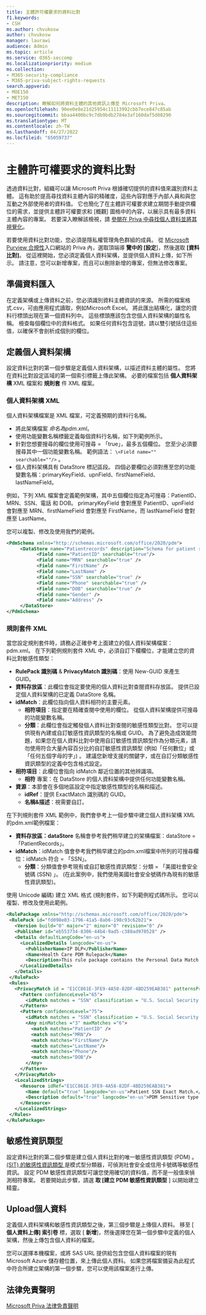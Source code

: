 ```yaml
---
title: 主體許可權要求的資料比對
f1.keywords:
- CSH
ms.author: chvukosw
author: chvukosw
manager: laurawi
audience: Admin
ms.topic: article
ms.service: O365-seccomp
ms.localizationpriority: medium
ms.collection:
- M365-security-compliance
- M365-priva-subject-rights-requests
search.appverid:
- MOE150
- MET150
description: 瞭解如何將資料主體的其他資訊上傳至 Microsoft Priva。
ms.openlocfilehash: 90ee0e8e21d25954c11113992cbb7ece847c85ab
ms.sourcegitcommit: bbaa4400bc9c7db9bdb2784e3af160daf5d08290
ms.translationtype: MT
ms.contentlocale: zh-TW
ms.lasthandoff: 04/27/2022
ms.locfileid: "65059737"
---
```

# <a name="data-matching-for-subject-rights-requests"></a>主體許可權要求的資料比對

透過資料比對，組織可以讓 Microsoft Priva 根據確切提供的資料值來識別資料主體。 這有助於提高尋找資料主體內容的精確度，這些內容對應于內部人員和與您互動之外部使用者的資料值。 它也簡化了在主體許可權要求建立期間手動提供欄位的需求，並提供主體許可權要求和 [概觀] 圖格中的內容，以展示具有最多資料主體內容的專案。 若要深入瞭解該檢視，請 [參閱在 Priva 中尋找個人資料並將其視覺化](priva-data-profile.md#items-with-the-most-data-subject-content)。

若要使用資料比對功能，您必須是隱私權管理角色群組的成員。 從 [Microsoft Purview 合規性](https://compliance.microsoft.com/)入口網站的 Priva 內，選取頂端導 **覽中的 [設定**]，然後選取 **[資料比對]**。 從這裡開始，您必須定義個人資料架構，並提供個人資料上傳，如下所示。 請注意，您可以新增專案，而且可以刪除新增的專案，但無法修改專案。

## <a name="prepare-for-data-import"></a>準備資料匯入

在定義架構或上傳資料之前，您必須識別資料主體資訊的來源。 所需的檔案格式.csv，可由應用程式讀取，例如Microsoft Excel。 將此匯出結構化，讓您的資料行標頭出現在第一個資料列中。 這些標頭應該包含您個人資料架構的屬性名稱。 檢查每個欄位中的資料格式。 如果任何資料包含逗號，請以雙引號括住這些值，以確保不會剖析成個別的欄位。

## <a name="define-the-personal-data-schema"></a>定義個人資料架構

設定資料比對的第一個步驟是定義個人資料架構，以描述資料主體的屬性。 您將在資料比對設定區域的第一個索引標籤上傳此架構。 必要的檔案包括 **個人資料架構** XML 檔案和 **規則套** 件 XML 檔案。

### <a name="personal-data-schema-xml"></a>個人資料架構 XML

個人資料架構檔案是 XML 檔案，可定義預期的資料行名稱。

- 將此架構檔案 *命名為pdm.xml*。
- 使用功能變數名稱標籤定義每個資料行名稱，如下列範例所示。
- 針對您想要搜尋的欄位使用可搜尋 = 「true」，最多五個欄位。 您至少必須要搜尋其中一個功能變數名稱。 範例語法： `\<Field name="" searchable=""/>` 。
- 個人資料架構具有 DataStore 標記區段。 四個必要欄位必須對應至您的功能變數名稱：primaryKeyField、upnField、firstNameField、lastNameField。

例如，下列 XML 檔案會定義範例架構，其中五個欄位指定為可搜尋：PatientID、MRN、SSN、電話 和 DOB。 primaryKeyField 會對應至 PatientID、upnField 會對應至 MRN、firstNameField 會對應至 FirstName，而 lastNameField 會對應至 LastName。

您可以複製、修改及使用我們的範例。

 ```xml
<PdmSchema xmlns="http://schemas.microsoft.com/office/2020/pdm">
      <DataStore name="Patientrecords" description="Schema for patient records" version="1" primaryKeyField="PatientID" upnField="MRN" firstNameField="FirstName" lastNameField="LastName">
            <Field name="PatientID" searchable="true"/>
            <Field name="MRN" searchable="true" />
            <Field name="FirstName" />
            <Field name="LastName" />
            <Field name="SSN" searchable="true" />
            <Field name="Phone" searchable="true" />
            <Field name="DOB" searchable="true" />
            <Field name="Gender" />
            <Field name="Address" />
      </DataStore>
</PdmSchema>
 ```

### <a name="rule-package-xml"></a>規則套件 XML

當您設定規則套件時，請務必正確參考上面建立的個人資料架構檔案：pdm.xml。 在下列範例規則套件 XML 中，必須自訂下欄欄位，才能建立您的資料比對敏感性類型：

- **RulePack 識別碼**  & **PrivacyMatch 識別碼**：使用 New-GUID 來產生 GUID。
- **資料存放區**：此欄位會指定要使用的個人資料比對查閱資料存放區。 提供已設定個人資料架構的已定義 DataStore 名稱。
- **idMatch**：此欄位指向個人資料相符的主要元素。
  - **相符項目**：指定要在精確查閱中使用的欄位。 從個人資料架構提供可搜尋的功能變數名稱。
  - **分類**：此欄位會指定觸發個人資料比對查閱的敏感性類型比對。 您可以提供現有內建或自訂敏感性資訊類型的名稱或 GUID。 為了避免造成效能問題，如果您在個人資料比對中使用自訂敏感性資訊類型作為分類元素，請勿使用符合大量內容百分比的自訂敏感性資訊類型 (例如「任何數位」或「任何五個字母的字」) 。 建議您新增支援的關鍵字，或在自訂分類敏感性資訊類型的定義中包含格式設定。
- **相符項目**：此欄位會指向 idMatch 鄰近位置的其他辨識項。
  - **相符** 專案：在 DataStore 的個人資料架構中提供任何功能變數名稱。
- **資源**：本節會在多個地區設定中指定敏感性類型的名稱和描述。
  - **idRef**：提供 ExactMatch 識別碼的 GUID。
  - **名稱&描述**：視需要自訂。

在下列規則套件 XML 範例中，我們會參考上一個步驟中建立個人資料架構 XML 的pdm.xml範例檔案：

- **資料存放區：dataStore** 名稱會參考我們稍早建立的架構檔案：dataStore = 「PatientRecords」。
- **idMatch**：idMatch 值會參考我們稍早建立的pdm.xml檔案中所列的可搜尋欄位：idMatch 符合 = 「SSN」。
  - **分類**：分類值會參考現有或自訂敏感性資訊類型：分類 = 「美國社會安全號碼 (SSN) 」。 (在此案例中，我們使用美國社會安全號碼作為現有的敏感性資訊類型)。

使用 Unicode 編碼) 建立 XML 格式 (規則套件，如下列範例程式碼所示。 您可以複製、修改及使用此範例。

 ```xml
<RulePackage xmlns="http://schemas.microsoft.com/office/2020/pdm">
  <RulePack id="fd098e03-1796-41a5-8ab6-198c93c62b21">
    <Version build="0" major="2" minor="0" revision="0" />
    <Publisher id="eb553734-8306-44b4-9ad5-c388ad970528" />
    <Details defaultLangCode="en-us">
      <LocalizedDetails langcode="en-us">
        <PublisherName>IP DLP</PublisherName>
        <Name>Health Care PDM Rulepack</Name>
        <Description>This rule package contains the Personal Data Match sensitive type for health care sensitive types.</Description>
      </LocalizedDetails>
    </Details>
  </RulePack>
  <Rules>
    <PrivacyMatch id = "E1CC861E-3FE9-4A58-82DF-4BD259EAB381" patternsProximity = "300" dataStore ="PatientRecords" recommendedConfidence = "65" >
      <Pattern confidenceLevel="65">
        <idMatch matches = "SSN" classification = "U.S. Social Security Number (SSN)" />
      </Pattern>
      <Pattern confidenceLevel="75">
        <idMatch matches = "SSN" classification = "U.S. Social Security Number (SSN)" />
        <Any minMatches ="3" maxMatches ="6">
          <match matches="PatientID" />
          <match matches="MRN"/>
          <match matches="FirstName"/>
          <match matches="LastName"/>
          <match matches="Phone"/>
          <match matches="DOB"/>
        </Any>
      </Pattern>
    </PrivacyMatch>
    <LocalizedStrings>
      <Resource idRef="E1CC861E-3FE9-4A58-82DF-4BD259EAB381">
        <Name default="true" langcode="en-us">Patient SSN Exact Match.</Name>
        <Description default="true" langcode="en-us">PDM Sensitive type for detecting Patient SSN.</Description>
      </Resource>
    </LocalizedStrings>
  </Rules>
</RulePackage>
 ```

## <a name="sensitive-info-types"></a>敏感性資訊類型

設定資料比對的第二個步驟是建立個人資料比對的唯一敏感性資訊類型 (PDM) 。 [ (SIT) 的敏感性資訊類型 ](/microsoft-365/compliance/sensitive-information-type-learn-about)是模式型分類器，可偵測社會安全或信用卡號碼等敏感性資訊。 設定 PDM 敏感性資訊類型可讓您使用確切的資料值，而不是一般值來偵測相符專案。 若要開始此步驟，請選 **取 [建立 PDM 敏感性資訊類型** ] 以開始建立精靈。

## <a name="upload-personal-data"></a>Upload個人資料

定義個人資料架構和敏感性資訊類型之後，第三個步驟是上傳個人資料。 移至 [ **個人資料上傳] 索引卷** 標，選取 [ **新增**]，然後選擇您在第一個步驟中定義的個人架構，然後上傳包含個人資料的檔案。

您可以選擇本機檔案，或將 SAS URL 提供給包含您個人資料檔案的現有Microsoft Azure 儲存體位置，來上傳此個人資料。
如果您將檔案備妥為此程式中符合所建立架構的第一個步驟，您可以使用該檔案進行上傳。

## <a name="legal-disclaimer"></a>法律免責聲明

[Microsoft Priva 法律免責聲明](priva-disclaimer.md)
